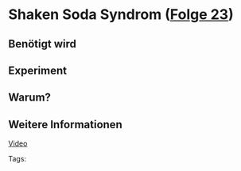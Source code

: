 # Shaken Soda Syndrom ([Folge 23](http://minkorrekt.de/methodisch-inkorrekt-folge-23-hier-sollte-ein-sendungstitel-stehen/))

## Benötigt wird

## Experiment

## Warum?

## Weitere Informationen

[Video](https://www.youtube.com/watch?v=1Ce9xg83YgY)


Tags: 
